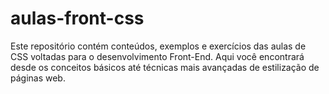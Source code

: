 # aulas-front-css
Este repositório contém conteúdos, exemplos e exercícios das aulas de CSS voltadas para o desenvolvimento Front-End. Aqui você encontrará desde os conceitos básicos até técnicas mais avançadas de estilização de páginas web.
